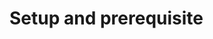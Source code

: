 <!-- START_METADATA
---
title: Setup
sidebar_position: 2
---
END_METADATA -->

# Setup and prerequisite